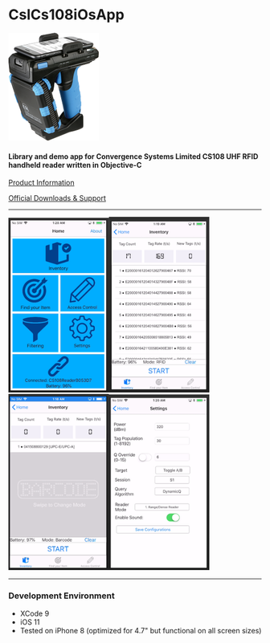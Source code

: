 # CslCs108iOsApp

<img src="app_img/cs108-1.png" />

#### Library and demo app for Convergence Systems Limited CS108 UHF RFID handheld reader written in Objective-C

[Product Information](https://www.convergence.com.hk/cs108/)

[Official Downloads & Support](https://www.convergence.com.hk/downloads/cs108/)

---

<img src="app_img/Home.png" width="200"/><img src="app_img/Inventory-tag.png" width="200"/><img src="app_img/Inventory-barcode.png" width="200"/><img src="app_img/Settings.png" width="200"/>

---
### Development Environment
- XCode 9
- iOS 11
- Tested on iPhone 8 (optimized for 4.7" but functional on all screen sizes) 
